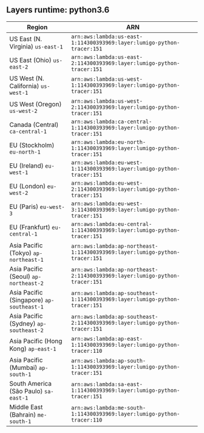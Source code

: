 Layers runtime: python3.6
----
| Region | ARN |
| --- | --- |
|US East (N. Virginia)  `us-east-1`|`arn:aws:lambda:us-east-1:114300393969:layer:lumigo-python-tracer:151`|
|US East (Ohio)  `us-east-2`|`arn:aws:lambda:us-east-2:114300393969:layer:lumigo-python-tracer:151`|
|US West (N. California)  `us-west-1`|`arn:aws:lambda:us-west-1:114300393969:layer:lumigo-python-tracer:151`|
|US West (Oregon)  `us-west-2`|`arn:aws:lambda:us-west-2:114300393969:layer:lumigo-python-tracer:151`|
|Canada (Central)  `ca-central-1`|`arn:aws:lambda:ca-central-1:114300393969:layer:lumigo-python-tracer:151`|
|EU (Stockholm)  `eu-north-1`|`arn:aws:lambda:eu-north-1:114300393969:layer:lumigo-python-tracer:151`|
|EU (Ireland)  `eu-west-1`|`arn:aws:lambda:eu-west-1:114300393969:layer:lumigo-python-tracer:151`|
|EU (London)  `eu-west-2`|`arn:aws:lambda:eu-west-2:114300393969:layer:lumigo-python-tracer:151`|
|EU (Paris)  `eu-west-3`|`arn:aws:lambda:eu-west-3:114300393969:layer:lumigo-python-tracer:151`|
|EU (Frankfurt)  `eu-central-1`|`arn:aws:lambda:eu-central-1:114300393969:layer:lumigo-python-tracer:151`|
|Asia Pacific (Tokyo)  `ap-northeast-1`|`arn:aws:lambda:ap-northeast-1:114300393969:layer:lumigo-python-tracer:151`|
|Asia Pacific (Seoul)  `ap-northeast-2`|`arn:aws:lambda:ap-northeast-2:114300393969:layer:lumigo-python-tracer:151`|
|Asia Pacific (Singapore)  `ap-southeast-1`|`arn:aws:lambda:ap-southeast-1:114300393969:layer:lumigo-python-tracer:151`|
|Asia Pacific (Sydney)  `ap-southeast-2`|`arn:aws:lambda:ap-southeast-2:114300393969:layer:lumigo-python-tracer:151`|
|Asia Pacific (Hong Kong)  `ap-east-1`|`arn:aws:lambda:ap-east-1:114300393969:layer:lumigo-python-tracer:110`|
|Asia Pacific (Mumbai)  `ap-south-1`|`arn:aws:lambda:ap-south-1:114300393969:layer:lumigo-python-tracer:151`|
|South America (São Paulo)  `sa-east-1`|`arn:aws:lambda:sa-east-1:114300393969:layer:lumigo-python-tracer:151`|
|Middle East (Bahrain)  `me-south-1`|`arn:aws:lambda:me-south-1:114300393969:layer:lumigo-python-tracer:110`|
